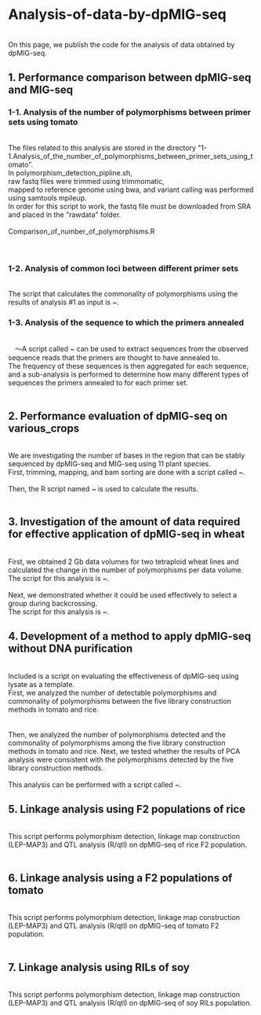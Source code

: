 # Analysis-of-data-by-dpMIG-seq
<br>
On this page, we publish the code for the analysis of data obtained by dpMIG-seq.


## 1. Performance comparison between dpMIG-seq and MIG-seq
### 1-1. Analysis of the number of polymorphisms between primer sets using tomato

<br>
The files related to this analysis are stored in the directory "1-1.Analysis_of_the_number_of_polymorphisms_between_primer_sets_using_tomato".  
<br>
In polymorphism_detection_pipline.sh,<br>
raw fastq files were trimmed using trimmomatic,<br>
mapped to reference genome using bwa, and variant calling was performed using samtools mpileup.  
<br>
In order for this script to work, the fastq file must be downloaded from SRA and placed in the "rawdata" folder.
<br>
<br>
Comparison_of_number_of_polymorphisms.R<br>
<br>
<br>

### 1-2. Analysis of common loci between different primer sets
<br>
The script that calculates the commonality of polymorphisms using the results of analysis #1 as input is ~.
<br>

### 1-3. Analysis of the sequence to which the primers annealed
<br>
　〜A script called ~ can be used to extract sequences from the observed sequence reads that the primers are thought to have annealed to. <br>
 The frequency of these sequences is then aggregated for each sequence, and a sub-analysis is performed to determine how many different types of sequences the primers annealed to for each primer set. <br>
 <br>
 
## 2. Performance evaluation of dpMIG-seq on various_crops
<br>
We are investigating the number of bases in the region that can be stably sequenced by dpMIG-seq and MIG-seq using 11 plant species. <br>
First, trimming, mapping, and bam sorting are done with a script called ~. <br>
<br>
Then, the R script named ~ is used to calculate the results. <br>
<br>

## 3. Investigation of the amount of data required for effective application of dpMIG-seq in wheat
<br>
First, we obtained 2 Gb data volumes for two tetraploid wheat lines and calculated the change in the number of polymorphisms per data volume. <br>
The script for this analysis is ~.<br>
<br>
Next, we demonstrated whether it could be used effectively to select a group during backcrossing. <br>
The script for this analysis is ~.<br>

## 4. Development of a method to apply dpMIG-seq without DNA purification 
<br>
Included is a script on evaluating the effectiveness of dpMIG-seq using lysate as a template. <br>
First, we analyzed the number of detectable polymorphisms and commonality of polymorphisms between the five library construction methods in tomato and rice. <br> 
<br> <br>Then, we analyzed the number of polymorphisms detected and the commonality of polymorphisms among the five library construction methods in tomato and rice.
Next, we tested whether the results of PCA analysis were consistent with the polymorphisms detected by the five library construction methods. <br> <br>
This analysis can be performed with a script called ~. <br>

## 5. Linkage analysis using F2 populations of rice
<br>
This script performs polymorphism detection, linkage map construction (LEP-MAP3) and QTL analysis (R/qtl) on dpMIG-seq of rice F2 population. <br>
<br>

## 6. Linkage analysis using a F2 populations of tomato
<br>
This script performs polymorphism detection, linkage map construction (LEP-MAP3) and QTL analysis (R/qtl) on dpMIG-seq of tomato F2 population. <br>
<br>

## 7. Linkage analysis using RILs of soy
<br>
This script performs polymorphism detection, linkage map construction (LEP-MAP3) and QTL analysis (R/qtl) on dpMIG-seq of soy RILs population. <br>
<br>


